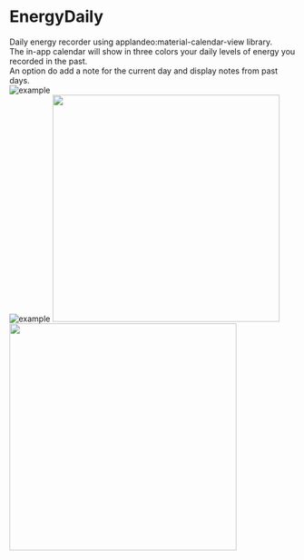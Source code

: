 # EnergyDaily
Daily energy recorder using applandeo:material-calendar-view library.  
The in-app calendar will show in three colors your daily levels of energy you recorded in the past.  
An option do add a note for the current day and display notes from past days.  
![example](screenshots/sc1.jpeg)  
![example](screenshots/sc2.jpeg)
<img src="screenshots/sc1.jpeg" width="400">
<img src="screenshots/sc2.jpeg" width="400">
